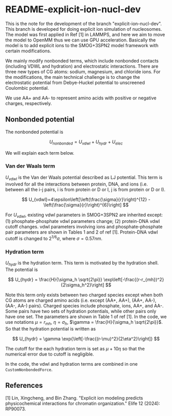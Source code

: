 # README-explicit-ion-nucl-dev

This is the note for the development of the branch "explicit-ion-nucl-dev". This branch is developed for doing explicit ion simulation of nucleosomes. The model was first applied in Ref [1] in LAMMPS, and here we aim to move the model to OpenMM thus we can use GPU acceleration. Basically the model is to add explicit ions to the SMOG+3SPN2 model framework with certain modifications. 

We mainly modify nonbonded terms, which include nonbonded contacts (including VDWL and hydration) and electrostatic interactions. There are three new types of CG atoms: sodium, magnesium, and chloride ions. For the modifications, the main technical challenge is to change the electrostatic potential from Debye-Huckel potential to unscreened Coulombic potential. 

We use AA+ and AA- to represent amino acids with positive or negative charges, respectively. 

## Nonbonded potential

The nonbonded potential is

$$
U_{nonbonded}=U_{vdwl}+U_{hydr}+U_{elec}
$$

We will explain each term below.

### Van der Waals term

$U_{vdwl}$ is the Van der Waals potential described as LJ potential. This term is involved for all the interactions between protein, DNA, and ions (i.e. between all the i-j pairs, i is from protein or D or I, j is from protein or D or I).

$$
U_{vdwl}=4\epsilon\left[\left(\frac{\sigma}{r}\right)^{12} - \left(\frac{\sigma}{r}\right)^{6}\right]
$$

For $U_{vdwl}$, existing vdwl parameters in SMOG+3SPN2 are inherited except: (1) phosphate-phosphate vdwl parameters change; (2) protein-DNA vdwl cutoff changes. vdwl parameters involving ions and phosphate-phosphate pair parameters are shown in Tables 1 and 2 of ref [1]. Protein-DNA vdwl cutoff is changed to $2^{1/6}\sigma$, where $\sigma=0.57 nm$. 

### Hydration term

$U_{hydr}$ is the hydration term. This term is motivated by the hydration shell. The potential is 

$$
U_{hydr} = \frac{H}{\sigma_h \sqrt{2\pi}} \exp\left[-\frac{(r-r_{mh})^2}{2\sigma_h^2}\right]
$$

Note this term only exists between two charged species except when both CG atoms are charged amino acids (i.e. except (AA+, AA+), (AA+, AA-), (AA-, AA-) pairs). Charged species include phosphate, ions, AA+, and AA-. Some pairs have two sets of hydration potentials, while other pairs only have one set. The parameters are shown in Table 1 of ref [1]. In the code, we use notations $\mu = r_{mh}$, $\eta = \sigma_h$, $\gamma = \frac{H}{\sigma_h \sqrt{2\pi}}$. So that the hydration potential is written as

$$
U_{hydr} = \gamma \exp{\left[-\frac{(r-\mu)^2}{2\eta^2}\right]}
$$

The cutoff for the each hydration term is set as $\mu + 10\eta$ so that the numerical error due to cutoff is negligible. 

In the code, the vdwl and hydration terms are combined in one `CustomNonbondedForce`. 






## References
[1] Lin, Xingcheng, and Bin Zhang. "Explicit ion modeling predicts physicochemical interactions for chromatin organization." Elife 12 (2024): RP90073.



